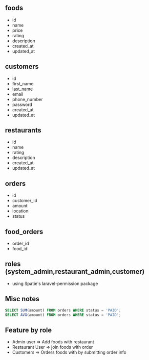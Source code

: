 ## foods

-   id
-   name
-   price
-   rating
-   description
-   created_at
-   updated_at

## customers

-   id
-   first_name
-   last_name
-   email
-   phone_number
-   password
-   created_at
-   updated_at

## restaurants

-   id
-   name
-   rating
-   description
-   created_at
-   updated_at

## orders

-   id
-   customer_id
-   amount
-   location
-   status

## food_orders

-   order_id
-   food_id

## roles (system_admin,restaurant_admin,customer)

-   using Spatie's laravel-permission package

## Misc notes

```sql
SELECT SUM(amount) FROM orders WHERE status = 'PAID';
SELECT AVG(amount) FROM orders WHERE status = 'PAID';
```

## Feature by role

-   Admin user => Add foods with restaurant
-   Restaurant User => join foods with order
-   Customers => Orders foods with by submitting order info

